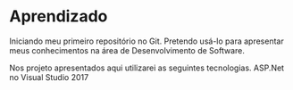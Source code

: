 # Aprendizado
Iniciando meu primeiro repositório no Git. Pretendo usá-lo para apresentar meus conhecimentos na área de Desenvolvimento de Software.

Nos projeto apresentados aqui utilizarei as seguintes tecnologias.
ASP.Net no Visual Studio 2017
